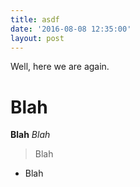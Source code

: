 ```yaml
---
title: asdf
date: '2016-08-08 12:35:00'
layout: post
---
```

Well, here we are again.
# Blah
**Blah**
*Blah*
> Blah
* Blah